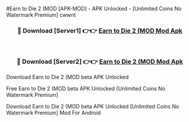 #Earn to Die 2 (MOD [APK-MOD] - APK Unlocked - [Unlimited Coins No Watermark Premium] cwwnt



<div align="center">

<h3>🔴 Download [Server1] 👉👉 <a href="https://momento.my/?title=Earn_to_Die_2_(MOD">Earn to Die 2 (MOD Mod Apk</a></h3><br>

<h3>🔴 Download [Server2] 👉👉 <a href="https://momento.my/?title=Earn_to_Die_2_(MOD">Earn to Die 2 (MOD Mod Apk</a></h3>
</div>



Download Earn to Die 2 (MOD beta APK Unlocked

Free Earn to Die 2 (MOD beta APK Unlocked [Unlimited Coins No Watermark Premium]

Download Earn to Die 2 (MOD beta APK Unlocked [Unlimited Coins No Watermark Premium] Mod For Android
